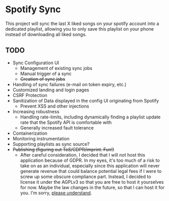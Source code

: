 # Spotify Sync

This project will sync the last X liked songs on your spotify account into a dedicated playlist,
allowing you to only save this playlist on your phone instead of downloading all liked songs.

## TODO
* Sync Configuration UI
    * Management of existing sync jobs
    * Manual trigger of a sync
    * ~~Creation of sync jobs~~
* Handling of sync failures (e-mail on token expiry, etc.)
* Customized landing and login pages
* CSRF Protection
* Sanitization of Data displayed in the config UI originating from Spotify
    * Prevent XSS and other injections
* Increasing robustness
    * Handling rate-limits, including dynamically finding a playlist update rate that the 
    Spotify API is comfortable with
    * Generally increased fault tolerance
* Containerization
* Monitoring instrumentation
* Supporting playlists as sync source?
* ~~Publishing (figuring out ToS/GDPR/imprint. Fun!)~~
  * After careful consideration, I decided that I will not host this application because of GDPR. In my eyes, it's too
  much of a risk to take on as an individual, especially since this application will never generate revenue
  that could balance potential legal fees if I were to screw up some obscure compliance part. Instead, I decided
  to license it under the AGPLv3 so that you are free to host it yourselves for now. Maybe the law changes in the
  future, so that I can host it for you. I'm sorry, [please understand](https://www.youtube.com/watch?v=F535Xpu0NDE).
  
